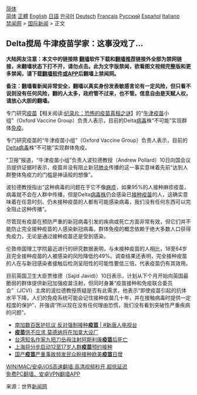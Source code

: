  <!-- 面包屑导航 --> <div class="breadcrumb"><!-- GTranslate: https://gtranslate.io/ -->  <div class="switcher notranslate">  <div class="selected">  <a href="#" onclick="return false;"> 简体</a>  </div>  <div class="option">  <a href="https://www.bannedbook.org" onclick="doGTranslate('zh-CN|zh-CN');jQuery('div.switcher div.selected a').html(jQuery(this).html());return false;" title="简体中文" class="nturl selected"> 简体</a>  <a href="https://www.bannedbook.org/zh-tw/" onclick="doGTranslate('zh-CN|zh-TW');jQuery('div.switcher div.selected a').html(jQuery(this).html());return false;" title="繁體中文" class="nturl"> 正體</a>  <a href="https://www.bannedbook.org/en/" onclick="doGTranslate('zh-CN|en');jQuery('div.switcher div.selected a').html(jQuery(this).html());return false;" title="English" class="nturl"> English</a>  <a href="https://www.bannedbook.org/ja/" onclick="doGTranslate('zh-CN|ja');jQuery('div.switcher div.selected a').html(jQuery(this).html());return false;" title="日本語" class="nturl"> 日語</a>  <a href="https://www.bannedbook.org/ko/" onclick="doGTranslate('zh-CN|ko');jQuery('div.switcher div.selected a').html(jQuery(this).html());return false;" title="한국어" class="nturl"> 한국어</a>  <a href="https://www.bannedbook.org/de/" onclick="doGTranslate('zh-CN|de');jQuery('div.switcher div.selected a').html(jQuery(this).html());return false;" title="Deutsch" class="nturl"> Deutsch</a>  <a href="https://www.bannedbook.org/fr/" onclick="doGTranslate('zh-CN|fr');jQuery('div.switcher div.selected a').html(jQuery(this).html());return false;" title="Français" class="nturl"> Français</a>  <a href="https://www.bannedbook.org/ru/" onclick="doGTranslate('zh-CN|ru');jQuery('div.switcher div.selected a').html(jQuery(this).html());return false;" title="Русский" class="nturl"> Русский</a>  <a href="https://www.bannedbook.org/es/" onclick="doGTranslate('zh-CN|es');jQuery('div.switcher div.selected a').html(jQuery(this).html());return false;" title="Español" class="nturl"> Español</a>  <a href="https://www.bannedbook.org/it/" onclick="doGTranslate('zh-CN|it');jQuery('div.switcher div.selected a').html(jQuery(this).html());return false;" title="Italiano" class="nturl"> Italiano</a>  </div>  </div>      <div class='breadcrumb-sub'><!-- Breadcrumb NavXT 6.3.0 --> <a href="https://www.bannedbook.org/" class="home">禁闻网</a> &gt; <a href="https://www.bannedbook.org/bnews/worldnews/" class="category">国际新闻</a> &gt; 正文</div></div><h2>Delta搅局 牛津疫苗学家：这事没戏了…</h2> <p class="notice"><b>大陆网友注意：本文中的链接除 <a href="https://github.com/bannedbook/fanqiang" >翻墙</a>软件下载和<a href="https://github.com/killgcd/justmysocks/blob/master/README.md">翻墙推荐</a>链接外全部为禁网链接，未翻墙状态下打不开，请勿点击。此为文字版禁闻，欲看图文视频完整版和更多禁闻，请下载<a href="https://github.com/bannedbook/fanqiang">翻墙软件或APP</a>后翻墙上禁闻网。</p><p>备注：翻墙看新闻非常安全，翻墙以真实身份发表敏感言论有一定风险，但只看不说则没有任何风险，翻的人太多，政府管不过来，也不管。信息自由是天赋人权，请放心大胆的翻墙。</b></p>  <div class="entry"> <p id="summary">专门研究<span class='wp_keywordlink'><a href="https://www.bannedbook.org/bnews/tculture/20160630/551027.html" title="疫苗" target="_blank">疫苗</a></span>【相关阅读:<a href='https://www.bannedbook.org/bnews/topimagenews/20180408/925060.html' target='_blank'>纪录片：恐怖的疫苗真相之谜</a>】的“<a href="https://www.bannedbook.org/bnews/tag/%E7%89%9B%E6%B4%A5/" class="st_tag internal_tag" rel="tag" title="标签 牛津 下的日志">牛津</a><a href="https://www.bannedbook.org/bnews/tag/%e7%96%ab%e8%8b%97/" class="st_tag internal_tag" rel="tag" title="标签 疫苗 下的日志">疫苗</a>小组”（Oxford Vaccine Group）负责人表示，目前的Delta<a href="https://www.bannedbook.org/bnews/tag/%e7%97%85%e6%af%92/" class="st_tag internal_tag" rel="tag" title="标签 病毒 下的日志">病毒</a>株“不可能”实现群体<a href="https://www.bannedbook.org/bnews/tag/%E5%85%8D%E7%96%AB/" class="st_tag internal_tag" rel="tag" title="标签 免疫 下的日志">免疫</a>。</p> <p>专门研究疫苗的“牛津疫苗小组”（Oxford Vaccine Group）负责人表示，目前的<a href="https://www.bannedbook.org/bnews/tag/delta%e7%97%85%e6%af%92/" class="st_tag internal_tag" rel="tag" title="标签 Delta病毒 下的日志">Delta病毒</a>株“不可能”实现群体免疫。</p>  <p>“卫报”报道，“牛津疫苗小组”负责人波拉德教授（Andrew Pollard）10日向国会议员提供证据时表示，疫苗并没有阻止新冠<a href="https://www.bannedbook.org/bnews/tag/%e8%82%ba%e7%82%8e/" class="st_tag internal_tag" rel="tag" title="标签 肺炎 下的日志">肺炎</a>传播的这一事实意味着先前“达到人群整体免疫力的门槛是神话般的想像”。</p> <p>波拉德教授指出“这种病毒的问题在于它不像<a href="https://www.bannedbook.org/bnews/tag/%e9%ba%bb%e7%96%b9/" class="st_tag internal_tag" rel="tag" title="标签 麻疹 下的日志">麻疹</a>，如果95%的人接种麻疹疫苗，病毒就不会在人群中传播，但是Delta<a href="https://www.bannedbook.org/bnews/tag/%E7%97%85%E6%AF%92%E6%A0%AA/" class="st_tag internal_tag" rel="tag" title="标签 病毒株 下的日志">病毒株</a>仍会感染已<a href="https://www.bannedbook.org/bnews/tag/%E6%8E%A5%E7%A7%8D%E7%96%AB%E8%8B%97/" class="st_tag internal_tag" rel="tag" title="标签 接种疫苗 下的日志">接种疫苗</a>的人，这确实意味着在任意时刻、仍未接种疫苗的人都有可能感染病毒，我们没有任何东西可以完全阻止这种传播”。</p>  <p>尽管现有疫苗在预防严重的新冠病毒引发的疾病或死亡方面非常有效，但它们并不能防止完全接种疫苗的人感染新冠病毒。群体免疫的概念依赖于绝大多数人口获得免疫力，无论是通过接种疫苗还是受到感染。</p> <p>伦敦帝国理工学院最近进行的研究数据表明，与未接种疫苗的人相比，18至64岁且完全接种疫苗的人被感染的风险降低约49%。调查结果还表明，完全接种疫苗的人在与新冠感染者接触后检测呈阳性的可能性要低三倍，代表疫苗仍有其效用。</p>  <p>目前英国卫生大臣贾维德（Sajid Javid)）10日表示，计划从下个月开始向英国最脆弱的群体提供新冠加强疫苗注射，但同时身兼“疫苗接种和免疫联合委员会”（JCVI）主席的波拉德教授质疑是否有此需求，他表示“即使疫苗引起的抗体水平下降，人们的免疫系统可能会记住接种疫苗几十年，并在接触病毒时提供一定程度的保护”，并强调“所以现在没有任何理由恐慌，我们没有看到突破性严重疾病的问题”。</p> <ul class='op-related-articles' title='相关阅读'> <li><a href='https://www.bannedbook.org/bnews/bannedvideo/20210811/1604609.html' target='_blank'>南加数百医护抗议 反对强制接种<b>疫苗</b> | #新唐人电视台</a></li> <li><a href='https://www.bannedbook.org/bnews/baitai/20210811/1604535.html' target='_blank'><b>疫苗</b>供不应求 莫德纳将在加拿大设厂</a></li> <li><a href='https://www.bannedbook.org/bnews/baitai/20210811/1604517.html' target='_blank'>台湾知名作家九把刀岳母注射阿斯利康<b>疫苗</b>后死亡</a></li> <li><a href='https://www.bannedbook.org/bnews/baitai/20210811/1604516.html' target='_blank'>上海将分步启动12至17岁人群<b>疫苗</b>预约接种</a></li> <li><a href='https://www.bannedbook.org/bnews/baitai/20210811/1604504.html' target='_blank'>国产<b>疫苗</b>严重事故频发民众盼接种欧美<b>疫苗</b>日增</a></li> </ul> <p class="texttj"> <a href="https://github.com/bannedbook/fanqiang/wiki/V2ray%E6%9C%BA%E5%9C%BA" target="_blank">WIN/MAC/安卓/iOS高速翻墙:高清视频秒开,超低延迟</a><br/> <a href="https://github.com/bannedbook/fanqiang/wiki/%E7%A6%81%E9%97%BB%E7%BD%91%E5%AE%89%E5%8D%93%E7%BF%BB%E5%A2%99%E6%96%B0%E9%97%BBAPP" target="_blank">免费PC翻墙、安卓VPN翻墙APP</a></p> <p> 来源：世界<span class='wp_keywordlink_affiliate'><a href="https://www.bannedbook.org/" title="新闻网">新闻网</a></span> </p><a name='sharetosocial'></a>  <div style="margin-bottom:5px;padding-bottom:5px;clear:both"> <div id="archive-pix-1" class="banner-ads"> <!-- AuctionX Display platform tag START --> <div id="26318x728x90x621x_ADSLOT2" clicktrack="%%CLICK_URL_ESC%%"></div> <!-- AuctionX Display platform tag END --> </div> <div id="archive-pix-2" class="banner-ads"> <!-- AuctionX Display platform tag START --> <div id="26315x300x250x621x_ADSLOT2" clicktrack="%%CLICK_URL_ESC%%"></div> <!-- AuctionX Display platform tag END --> </div> </div>  <div id="archive-pix-1" class="banner-ads"> <!-- AuctionX Display platform tag START --> <div id="26318x728x90x621x_ADSLOT3" clicktrack="%%CLICK_URL_ESC%%"></div> <!-- AuctionX Display platform tag END --> </div> </div><!--END ENTRY--> 